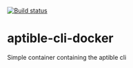 [![Build status](https://badge.buildkite.com/3636ee445e2b22471da318cfc17d25534c30adb687ec5d54fb.svg)](https://buildkite.com/gusto/aptible-cli)

# aptible-cli-docker
Simple container containing the aptible cli
